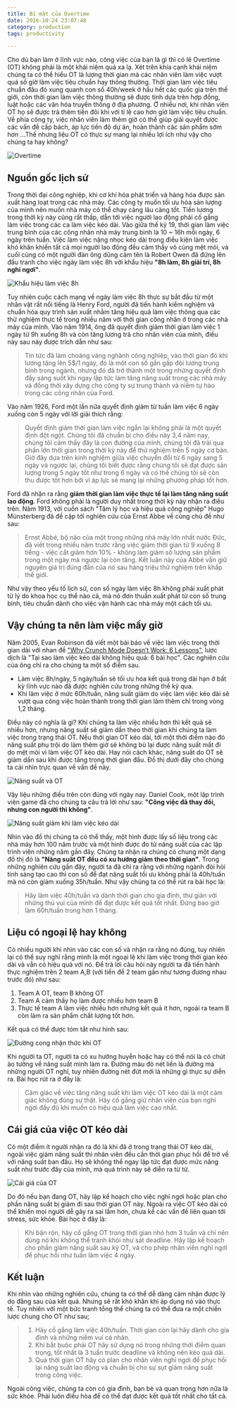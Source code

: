 ```yaml
---
title: Bí mật của Overtime
date: 2016-10-24 23:07:48
category: production
tags: productivity

---
```


Cho dù bạn làm ở lĩnh vực nào, công việc của bạn là gì thì có lẽ Overtime (OT) không phải là một khái niệm quá xa lạ. Xét trên khía cạnh khái niệm chúng ta có thể hiểu OT là lượng thời gian mà các nhân viên làm việc vượt quá số giờ làm việc tiêu chuẩn hay thông thường. Thời gian làm việc tiêu chuẩn đâu đó xung quanh con số 40h/week ở hầu hết các quốc gia trên thế giới, còn thời gian làm việc thông thường sẽ được tính dựa trên hợp đồng, luật hoặc các văn hóa truyền thống ở địa phương. Ở nhiều nơi, khi nhân viên OT họ sẽ được trả thêm tiền đôi khi với tỉ lệ cao hơn giờ làm việc tiêu chuẩn. Về phía công ty, việc nhân viên làm thêm giờ có thể giúp giải quyết được các vấn đề cấp bách, áp lực tiến độ dự án, hoàn thành các sản phẩm sớm hơn ...Thế nhưng liệu OT có thực sự mang lại nhiều lợi ích như vậy cho chúng ta hay không?

![Overtime](https://c2.staticflickr.com/6/5827/30580316895_17548bd526_b.jpg)

<!-- more -->
## Nguồn gốc lịch sử

Trong thời đại công nghiệp, khi cơ khí hóa phát triển và hàng hóa được sản xuất hàng loạt trong các nhà máy. Các công ty muốn tối ưu hóa sản lượng của mình nên muốn nhà máy có thể chạy càng lâu càng tốt. Tiền lương trong thời kỳ này cũng rất thấp, dẫn tới việc người lao động phải cố gắng làm việc trong các ca làm việc kéo dài. Vào giữa thế kỷ 19, thời gian làm việc trung bình của các công nhân nhà máy trung bình là 10 ~ 16h mỗi ngày, 6 ngày trên tuần. Việc làm việc nặng nhọc kéo dài trong điều kiện làm việc khó khăn khiến tất cả mọi người lao động đều cảm thấy vô cùng mệt mỏi, và cuối cùng có một người đàn ông dũng cảm tên là Robert Owen đã đứng lên đấu tranh cho việc ngày làm việc 8h với khẩu hiệu **"8h làm, 8h giải trí, 8h nghỉ ngơi"**.

![Khẩu hiệu làm việc 8h](https://c2.staticflickr.com/6/5813/30559684855_046c0fbde3_o.jpg)

Tuy nhiên cuộc cách mạng về ngày làm việc 8h thực sự bắt đầu từ một nhân vật rất nổi tiếng là Henry Ford, người đã tiến hành kiểm nghiệm và chuẩn hóa quy trình sản xuất nhằm tăng hiệu quả làm việc thông qua các thử nghiệm thực tế trong nhiều năm với thời gian công nhân ở trong các nhà máy của mình. Vào năm 1914, ông đã quyết định giảm thời gian làm việc 1 ngày từ 9h xuống 8h và còn tăng lương trả cho nhân viên của mình, điều này sau này được trích dẫn như sau:

> Tin tức đã làm choáng váng nghành công nghiệp, vào thời gian đó khi lương tăng lên 5$/1 ngày, đó là một con số gần gấp đôi lương trung bình trong ngành, nhưng đó đã trở thành một trong những quyết định đầy sáng suốt khi ngay lập tức làm tăng năng suất trong các nhà máy và đồng thời xây dựng cho công ty sự trung thành và niềm tự hào trong các công nhân của Ford.

Vào năm 1926, Ford một lần nữa quyết định giảm từ tuần làm việc 6 ngày xuống còn 5 ngày với lời giải thích rằng:

> Quyết định giảm thời gian làm việc ngắn lại không phải là một quyết định đột ngột. Chúng tôi đã chuẩn bị cho điều này 3,4 năm nay, chúng tôi cảm thấy đây là con đường của mình, chúng tôi đã trải qua phần lớn thời gian trong thời kỳ này để thử nghiệm trên 5 ngày cơ bản. Giờ đây dựa trên kinh nghiệm giữa việc chuyển đổi từ 6 ngày sang 5 ngày và ngược lại, chúng tôi biết được rằng chúng tôi sẽ đạt được sản lượng trong 5 ngày tốt như trong 6 ngày và có thể chúng tôi sẽ còn thu được tốt hơn bởi vì áp lực sẽ mang lại những phương pháp tốt hơn.

Ford đã nhận ra rằng **giảm thời gian làm việc thực tế lại làm tăng năng suất lao động**. Ford không phải là người duy nhất trong thời kỳ này nhận ra điều trên. Năm 1913, với cuốn sách "Tâm lý học và hiệu quả công nghiệp" Hugo Münsterberg đã đề cập tới nghiên cứu của Ernst Abbe về cùng chủ đề như sau:

> Ernst Abbé, bộ não của một trong những nhà máy lớn nhất nước Đức, đã viết trong nhiều năm trước rằng việc giảm thời gian từ 9 xuống 8 tiếng - việc cắt giảm hơn 10% - không làm giảm số lượng sản phẩm trong một ngày mà ngược lại còn tăng. Kết luận này của Abbé vẫn giữ nguyên giá trị đúng đắn của nó sau hàng triệu thử nghiệm trên khắp thế giới.

Như vậy theo yếu tố lịch sử, con số ngày làm việc 8h không phải xuất phát từ lý do khoa học cụ thể nào cả, mà nó đơn thuần xuất phát từ con số trung bình, tiêu chuẩn dành cho việc vận hành các nhà máy một cách tối ưu.

## Vậy chúng ta nên làm việc mấy giờ

Năm 2005, Evan Robinson đã viết một bài báo về việc làm việc trong thời gian dài với nhan đề ["Why Crunch Mode Doesn’t Work: 6 Lessons"](http://www.igda.org/?page=crunchsixlessons), lược dịch là "Tại sao làm việc kéo dài không hiệu quả: 6 bài học". Các nghiên cứu của ông chỉ ra cho chúng ta một số điểm sau.

* Làm việc 8h/ngày, 5 ngày/tuần sẽ tối ưu hóa kết quả trong dài hạn ở bất kỳ lĩnh vực nào đã được nghiên cứu trong những thế kỷ qua.
* Khi làm việc ở mức 60h/tuần, năng suất giảm do việc làm việc kéo dài sẽ vượt qua công việc hoàn thành trong thời gian làm thêm chỉ trong vòng 1,2 tháng.

Điều này có nghĩa là gì? Khi chúng ta làm việc nhiều hơn thì kết quả sẽ nhiều hơn, nhưng năng suất sẽ giảm dần theo thời gian khi chúng ta làm việc trong trạng thái OT. Nếu thời gian OT kéo dài, tới một thời điểm nào đó năng suất phụ trội do làm thêm giờ sẽ không bù lại được năng suất mất đi do mệt mỏi vì làm việc OT kéo dài. Hay nói cách khác, năng suất do OT sẽ giảm dần sau khi được tăng trong thời gian đầu. Đồ thị dưới đây cho chúng ta cái nhìn trực quan về vấn đề này.

![Năng suất và OT](https://c1.staticflickr.com/9/8675/30462724372_c934448e01_b.jpg)

Vậy liệu những điều trên còn đúng với ngày nay. Daniel Cook, một lập trình viên game đã cho chúng ta câu trả lời như sau: **"Công việc đã thay đổi, nhưng con người thì không"**.

![Năng suất giảm khi làm việc kéo dài](https://c2.staticflickr.com/6/5463/30491847821_7d10135cb8_b.jpg)

Nhìn vào đồ thị chúng ta có thể thấy, một hình được lấy số liệu trong các nhà máy hơn 100 năm trước và một hình được đo từ năng suất của các lập trình viên những năm gần đây. Chúng ta nhận ra chúng có chung một dạng đồ thị đó là **"Năng suất OT đều có xu hướng giảm theo thời gian"**. Trong những nghiên cứu gần đây, người ta đã chỉ ra rằng với những ngành đòi hỏi tính sáng tạo cao thì con số để đạt năng suất tối ưu không phải là 40h/tuần mà nó còn giảm xuống 35h/tuần. Như vậy chúng ta có thể rút ra bài học là:

> Hãy làm việc 40h/tuần và dành thời gian cho gia đình, thư giãn với những thú vui của mình để đạt được kết quả tốt nhất. Đừng bao giờ làm 60h/tuần trong hơn 1 tháng.

## Liệu có ngoại lệ hay không

Có nhiều người khi nhìn vào các con số và nhận ra rằng nó đúng, tuy nhiên lại có thể suy nghĩ rằng mình là một ngoại lệ khi làm việc trong thời gian kéo dài và vẫn có hiệu quả với nó. Để trả lời câu hỏi này người ta đã tiến hành thực nghiệm trên 2 team A,B (với tiền đề 2 team gần như tương đương nhau trước đó) như sau:
1. Team A OT, team B không OT
2. Team A cảm thấy họ làm được nhiều hơn team B
3. Thực tế team A làm việc nhiều hơn nhưng kết quả ít hơn, ngoài ra team B còn làm ra sản phẩm chất lượng tốt hơn.

Kết quả có thể được tóm tắt như hình sau:

![Đường cong nhận thức khi OT](https://c2.staticflickr.com/6/5491/29948270634_75f767cbc8_b.jpg)

Khi người ta OT, người ta có xu hướng huyễn hoặc hay có thể nói là có chút ảo tưởng về năng suất mình làm ra. Đường màu đỏ nét liền là đường mà những người OT nghĩ, tuy nhiên đường nét đứt mới là những gì thực sự diễn ra. Bài học rút ra ở đây là:

> Cảm giác về việc tăng năng suất khi làm việc OT kéo dài là một cảm giác không đúng sự thật.
> Hãy cố gắng giữ nhân viên của bạn nghỉ ngơi đầy đủ khi muốn có hiệu quả làm việc cao nhất.

## Cái giá của việc OT kéo dài

Có một điểm ít người nhận ra đó là khi đã ở trong trạng thái OT kéo dài, ngoài việc giảm năng suất thì nhân viên đều cần thời gian phục hồi để trở về với năng suất ban đầu. Họ sẽ không thể ngay lập tức đạt được mức năng suất như trước đây của mình, mà quá trình này sẽ diễn ra từ từ.

![Cái giá của OT](https://c2.staticflickr.com/6/5635/30280675930_cc59ed4f40_o.png)

Do đó nếu bạn đang OT, hãy lập kế hoạch cho việc nghỉ ngơi hoặc plan cho phần năng suất bị giảm đi sau thời gian OT này. Ngoài ra việc OT kéo dài có thể khiến mọi người dễ gây ra sai lầm hơn, chưa kể các vấn đề liên quan tới stress, sức khỏe. Bài học ở đây là:

> Khi bận rộn, hãy cố gắng OT trong thời gian nhỏ hơn 3 tuần và chỉ nên dùng nó khi không thể tránh khỏi như sát deadline.
> Hãy lập kế hoạch cho phần giảm năng suất sau kỳ OT, và cho phép nhân viên nghỉ ngơi để phục hồi như tuần làm việc 4 ngày.

## Kết luận

Khi nhìn vào những nghiên cứu, chúng ta có thể dễ dàng cảm nhận được lý do đằng sau của kết quả. Nhưng sẽ rất khó khăn khi áp dụng nó vào thực tế. Tuy nhiên với một bức tranh tổng thể chúng ta có thể đưa ra một chiến lược chung cho OT như sau;
>1. Hãy cố gắng làm việc 40h/tuần. Thời gian còn lại hãy dành cho gia đình và những niềm vui cá nhân. 
>2. Khi bắt buộc phải OT hãy sử dụng nó trong những thời điểm quan trọng, tốt nhất là 3 tuần trước deadline và không nên kéo quá dài.
>3. Qua thời gian OT hãy có plan cho nhân viên nghỉ ngơi để phục hồi lại năng suất lao động và chuẩn bị cho sự sụt giảm năng suất trong công việc.

Ngoài công việc, chúng ta còn có gia đình, bạn bè và quan trọng hơn nữa là sức khỏe. Phải luôn điều hòa để có thể đạt được kết quả tốt nhất cho tất cả.